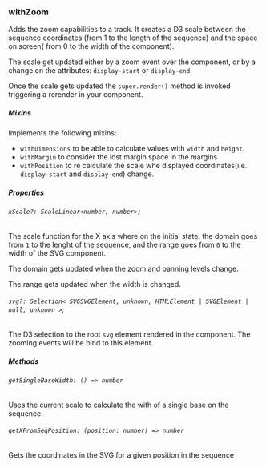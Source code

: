 ### withZoom

Adds the zoom capabilities to a track. It creates a D3 scale between the sequence coordinates (from 1 to the length of the sequence) and the space on screen( from 0 to the width of the component).

The scale get updated either by a zoom event over the component, or by a change on the attributes: `display-start` or `display-end`.

Once the scale gets updated the `super.render()` method is invoked triggering a rerender in your component.

##### Mixins

Implements the following mixins:

- `withDimensions` to be able to calculate values with `width` and `height`.
- `withMargin` to consider the lost margin space in the margins
- `withPosition` to re calculate the scale whe displayed coordinates(i.e. `display-start` and `display-end`) change.

##### Properties

###### `xScale?: ScaleLinear<number, number>;`

The scale function for the X axis where on the initial state, the domain goes from `1` to the lenght of the sequence, and the range goes from `0` to the width of the SVG component.

The domain gets updated when the zoom and panning levels change.

The range gets updated when the width is changed.

###### `svg?: Selection< SVGSVGElement, unknown, HTMLElement | SVGElement | null, unknown >`;

The D3 selection to the root `svg` element rendered in the component. The zooming events will be bind to this element.

##### Methods

###### `getSingleBaseWidth: () => number`

Uses the current scale to calculate the with of a single base on the sequence.

###### `getXFromSeqPosition: (position: number) => number`

Gets the coordinates in the SVG for a given position in the sequence
